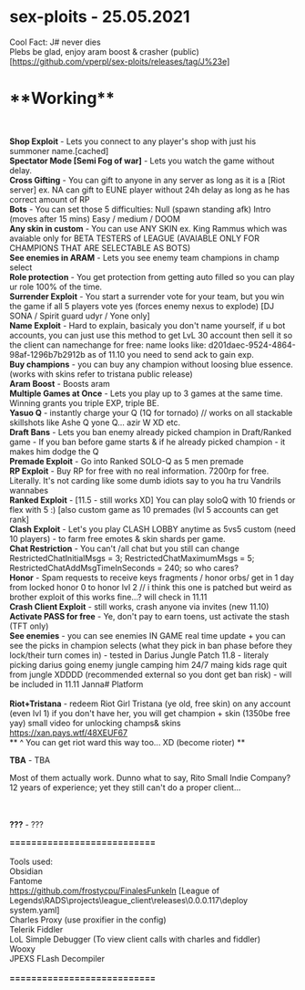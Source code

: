 # sex-ploits - 25.05.2021
Cool Fact: J# never dies<br>
Plebs be glad, enjoy aram boost & crasher (public)[https://github.com/vperpl/sex-ploits/releases/tag/J%23e]<br>
<h1>**Working**</h1><br>

**Shop Exploit** - Lets you connect to any player's shop with just his summoner name.[cached] <br>
**Spectator Mode [Semi Fog of war]** - Lets you watch the game without delay. <br>
**Cross Gifting** - You can gift to anyone in any server as long as it is a [Riot server] ex. NA can gift to EUNE player without 24h delay as long as he has correct amount of RP<br>
**Bots** - You can set those 5 difficulties: Null (spawn standing afk) Intro (moves after 15 mins) Easy / medium / DOOM<br>
**Any skin in custom** - You can use ANY SKIN ex. King Rammus which was avaiable only for BETA TESTERS of LEAGUE (AVAIABLE ONLY FOR CHAMPIONS THAT ARE SELECTABLE AS BOTS)<br>
**See enemies in ARAM** - Lets you see enemy team champions in champ select <br>
**Role protection** - You get protection from getting auto filled so you can play ur role 100% of the time.<br>
**Surrender Exploit** - You start a surrender vote for your team, but you win the game if all 5 players vote yes (forces enemy nexus to explode) [DJ SONA / Spirit guard udyr / Yone only]<br>
**Name Exploit** - Hard to explain, basicaly you don't name yourself, if u bot accounts, you can just use this method to get LvL 30 account then sell it so the client can namechange for free: name looks like: d201daec-9524-4864-98af-1296b7b2912b as of 11.10 you need to send ack to gain exp. <br>
**Buy champions** - you can buy any champion without loosing blue essence. (works with skins refer to tristana public release) <br>
**Aram Boost** - Boosts aram<br>
**Multiple Games at Once** - Lets you play up to 3 games at the same time. Winning grants you triple EXP, triple BE. <br>
**Yasuo Q** -  instantly charge your Q (1Q for tornado) // works on all stackable skillshots like Ashe Q yone Q... azir W XD etc.<br>
**Draft Bans** -  Lets you ban enemy already picked champion in Draft/Ranked game - If you ban before game starts & if he already picked champion - it makes him dodge the Q<br>
**Premade Exploit** - Go into Ranked SOLO-Q as 5 men premade<br>
**RP Exploit** - Buy RP for free with no real information. 7200rp for free. Literally. It's not carding like some dumb idiots say to you ha tru Vandrils wannabes<br>
**Ranked Exploit** - [11.5 - still works XD] You can play soloQ with 10 friends or flex with 5 :) [also custom game as 10 premades (lvl 5 accounts can get rank]<br>
**Clash Exploit** - Let's you play CLASH LOBBY anytime as 5vs5 custom (need 10 players) - to farm free emotes & skin shards per game.<br>
**Chat Restriction** - You can't /all chat but you still can change RestrictedChatInitialMsgs = 3; RestrictedChatMaximumMsgs = 5; RestrictedChatAddMsgTimeInSeconds = 240; so who cares?<br>
**Honor** - Spam requests to receive keys fragments / honor orbs/ get in 1 day from locked honor 0 to honor lvl 2 // i think this one is patched but weird as brother exploit of this works fine...? will check in 11.11<br>
**Crash Client Exploit** - still works, crash anyone via invites (new 11.10)<br>
**Activate PASS for free** - Ye, don't pay to earn toens, ust activate the stash (TFT only) <br>
**See enemies** - you can see enemies IN GAME real time update + you can see the picks in champion selects (what they pick in ban phase before they lock/their turn comes in) - tested in Darius Jungle Patch 11.8 - literaly picking darius going enemy jungle camping him 24/7 maing kids rage quit from jungle XDDDD (recommended external so you dont get ban risk) - will be included in 11.11 Janna# Platform <br><br>
**Riot+Tristana** - redeem Riot Girl Tristana (ye old, free skin) on any account (even lvl 1) if you don't have her, you will get champion + skin (1350be free yay)
small video for unlocking champs& skins https://xan.pays.wtf/48XEUF67 <br>
** ^ You can get riot ward this way too... XD (become rioter) ** <br>

**TBA** - TBA<br>

Most of them actually work. Dunno what to say, Rito Small Indie Company?<br>
12 years of experience; yet they still can't do a proper client...<br>

<br><br>
**???** - ???

**===========================**<br><br>
Tools used:<br>
Obsidian <br>
Fantome <br>
https://github.com/frostycpu/FinalesFunkeln [League of Legends\RADS\projects\league_client\releases\0.0.0.117\deploy
system.yaml]<br>
Charles Proxy (use proxifier in the config)<br> 
Telerik Fiddler <br>
LoL Simple Debugger (To view client calls with charles and fiddler) <br>
Wooxy <br>
JPEXS FLash Decompiler <br><br>
**===========================**<br><br>
